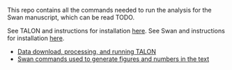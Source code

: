 This repo contains all the commands needed to run the analysis for the Swan manuscript, which can be read TODO.

See TALON and instructions for installation [here](https://github.com/mortazavilab/TALON).
See Swan and instructions for installation [here](https://freese.gitbook.io/swan/).

* [Data download, processing, and running TALON](https://github.com/fairliereese/swan_paper/tree/master/data_processing)
* [Swan commands used to generate figures and numbers in the text](https://github.com/fairliereese/swan_paper/blob/master/swan/swan_driver.ipynb)

